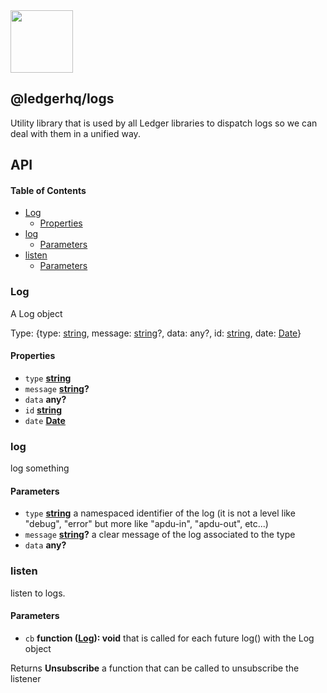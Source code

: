 <img src="https://user-images.githubusercontent.com/211411/34776833-6f1ef4da-f618-11e7-8b13-f0697901d6a8.png" height="100" />

## @ledgerhq/logs

Utility library that is used by all Ledger libraries to dispatch logs so we can deal with them in a unified way.

## API

<!-- Generated by documentation.js. Update this documentation by updating the source code. -->

#### Table of Contents

-   [Log](#log)
    -   [Properties](#properties)
-   [log](#log-1)
    -   [Parameters](#parameters)
-   [listen](#listen)
    -   [Parameters](#parameters-1)

### Log

A Log object

Type: {type: [string](https://developer.mozilla.org/docs/Web/JavaScript/Reference/Global_Objects/String), message: [string](https://developer.mozilla.org/docs/Web/JavaScript/Reference/Global_Objects/String)?, data: any?, id: [string](https://developer.mozilla.org/docs/Web/JavaScript/Reference/Global_Objects/String), date: [Date](https://developer.mozilla.org/docs/Web/JavaScript/Reference/Global_Objects/Date)}

#### Properties

-   `type` **[string](https://developer.mozilla.org/docs/Web/JavaScript/Reference/Global_Objects/String)** 
-   `message` **[string](https://developer.mozilla.org/docs/Web/JavaScript/Reference/Global_Objects/String)?** 
-   `data` **any?** 
-   `id` **[string](https://developer.mozilla.org/docs/Web/JavaScript/Reference/Global_Objects/String)** 
-   `date` **[Date](https://developer.mozilla.org/docs/Web/JavaScript/Reference/Global_Objects/Date)** 

### log

log something

#### Parameters

-   `type` **[string](https://developer.mozilla.org/docs/Web/JavaScript/Reference/Global_Objects/String)** a namespaced identifier of the log (it is not a level like "debug", "error" but more like "apdu-in", "apdu-out", etc...)
-   `message` **[string](https://developer.mozilla.org/docs/Web/JavaScript/Reference/Global_Objects/String)?** a clear message of the log associated to the type
-   `data` **any?** 

### listen

listen to logs.

#### Parameters

-   `cb` **function ([Log](#log)): void** that is called for each future log() with the Log object

Returns **Unsubscribe** a function that can be called to unsubscribe the listener
